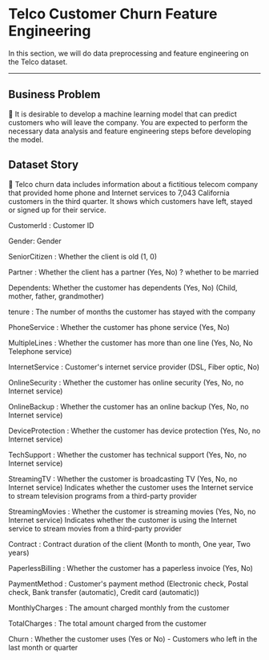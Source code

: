 # Telco Customer Churn Feature Engineering
 In this section, we will do data preprocessing and feature engineering on the Telco dataset. 

<hr />

## Business Problem

📌 It is desirable to develop a machine learning model that can predict customers who will leave the company. You are expected to perform the necessary data analysis and feature engineering steps before developing the model.

## Dataset Story

📌 Telco churn data includes information about a fictitious telecom company that provided home phone and Internet services to 7,043 California customers in the third quarter. It shows which customers have left, stayed or signed up for their service.

CustomerId : Customer ID

Gender: Gender

SeniorCitizen : Whether the client is old (1, 0)

Partner : Whether the client has a partner (Yes, No) ? whether to be married

Dependents: Whether the customer has dependents (Yes, No) (Child, mother, father, grandmother)

tenure : The number of months the customer has stayed with the company

PhoneService : Whether the customer has phone service (Yes, No)

MultipleLines : Whether the customer has more than one line (Yes, No, No Telephone service)

InternetService : Customer's internet service provider (DSL, Fiber optic, No)

OnlineSecurity : Whether the customer has online security (Yes, No, no Internet service)

OnlineBackup : Whether the customer has an online backup (Yes, No, no Internet service)

DeviceProtection : Whether the customer has device protection (Yes, No, no Internet service)

TechSupport : Whether the customer has technical support (Yes, No, no Internet service)

StreamingTV : Whether the customer is broadcasting TV (Yes, No, no Internet service) Indicates whether the customer uses the Internet service to stream television programs from a third-party provider

StreamingMovies : Whether the customer is streaming movies (Yes, No, no Internet service) Indicates whether the customer is using the Internet service to stream movies from a third-party provider

Contract : Contract duration of the client (Month to month, One year, Two years)

PaperlessBilling : Whether the customer has a paperless invoice (Yes, No)

PaymentMethod : Customer's payment method (Electronic check, Postal check, Bank transfer (automatic), Credit card (automatic))

MonthlyCharges : The amount charged monthly from the customer

TotalCharges : The total amount charged from the customer

Churn : Whether the customer uses (Yes or No) - Customers who left in the last month or quarter
